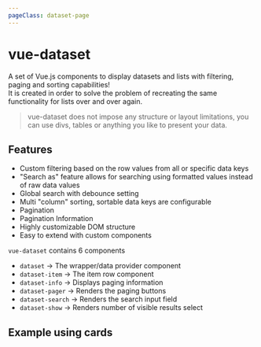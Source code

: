 ```yaml
---
pageClass: dataset-page
---
```


# vue-dataset

A set of Vue.js components to display datasets and lists with filtering, paging and sorting capabilities!  
It is created in order to solve the problem of recreating the same functionality for lists over and over again.

> vue-dataset does not impose any structure or layout limitations, you can use divs, tables or anything you like to present your data.

## Features

- Custom filtering based on the row values from all or specific data keys
- "Search as" feature allows for searching using formatted values instead of raw data values
- Global search with debounce setting
- Multi "column" sorting, sortable data keys are configurable
- Pagination
- Pagination Information
- Highly customizable DOM structure
- Easy to extend with custom components


`vue-dataset` contains 6 components
- `dataset` &rarr; The wrapper/data provider component
- `dataset-item` &rarr; The item row component
- `dataset-info` &rarr; Displays paging information
- `dataset-pager` &rarr; Renders the paging buttons
- `dataset-search` &rarr; Renders the search input field
- `dataset-show` &rarr; Renders number of visible results select 

<h2 class="mb-4">Example using cards</h2>

<vue-example file="Example1" />

<!--
<example1 />
-->